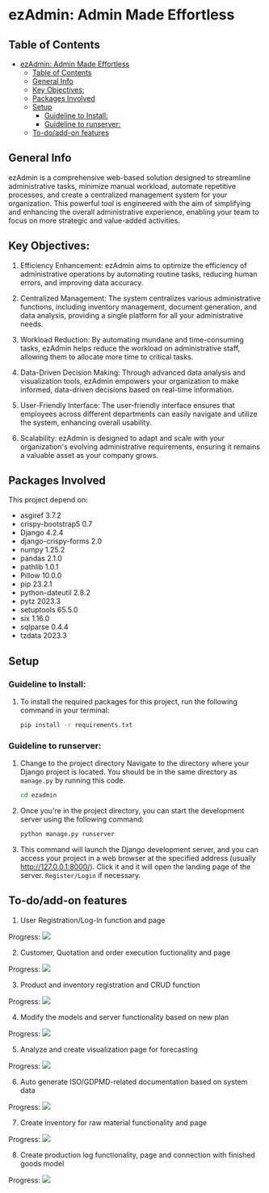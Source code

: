 # ezAdmin: Admin Made Effortless


## Table of Contents
- [ezAdmin: Admin Made Effortless](#ezadmin-admin-made-effortless)
  - [Table of Contents](#table-of-contents)
  - [General Info](#general-info)
  - [Key Objectives:](#key-objectives)
  - [Packages Involved](#packages-involved)
  - [Setup](#setup)
    - [Guideline to Install:](#guideline-to-install)
    - [Guideline to runserver:](#guideline-to-runserver)
  - [To-do/add-on features](#to-doadd-on-features)


## General Info

ezAdmin is a comprehensive web-based solution designed to streamline administrative tasks, minimize manual workload, automate repetitive processes, and create a centralized management system for your organization. This powerful tool is engineered with the aim of simplifying and enhancing the overall administrative experience, enabling your team to focus on more strategic and value-added activities.

## Key Objectives:

1. Efficiency Enhancement: ezAdmin aims to optimize the efficiency of administrative operations by automating routine tasks, reducing human errors, and improving data accuracy.

2. Centralized Management: The system centralizes various administrative functions, including inventory management, document generation, and data analysis, providing a single platform for all your administrative needs.

3. Workload Reduction: By automating mundane and time-consuming tasks, ezAdmin helps reduce the workload on administrative staff, allowing them to allocate more time to critical tasks.

4. Data-Driven Decision Making: Through advanced data analysis and visualization tools, ezAdmin empowers your organization to make informed, data-driven decisions based on real-time information.

5. User-Friendly Interface: The user-friendly interface ensures that employees across different departments can easily navigate and utilize the system, enhancing overall usability.

6. Scalability: ezAdmin is designed to adapt and scale with your organization's evolving administrative requirements, ensuring it remains a valuable asset as your company grows.

## Packages Involved

This project depend on:

* asgiref             3.7.2
* crispy-bootstrap5   0.7
* Django              4.2.4
* django-crispy-forms 2.0
* numpy               1.25.2
* pandas              2.1.0
* pathlib             1.0.1
* Pillow              10.0.0
* pip                 23.2.1
* python-dateutil     2.8.2
* pytz                2023.3
* setuptools          65.5.0
* six                 1.16.0
* sqlparse            0.4.4
* tzdata              2023.3

## Setup 

### Guideline to Install:

1. To install the required packages for this project, run the following command in your terminal:

    ```bash
    pip install -r requirements.txt
    ```

### Guideline to runserver:

1. Change to the project directory
Navigate to the directory where your Django project is located. You should be in the same directory as `manage.py` by running this code.
    ```bash
    cd ezadmin
    ```
2. Once you're in the project directory, you can start the development server using the following command:
    ```bash
    python manage.py runserver
    ```
3. This command will launch the Django development server, and you can access your project in a web browser at the specified address (usually http://127.0.0.1:8000/). Click it and it will open the landing page of the server. `Register/Login` if necessary.

## To-do/add-on features

1. User Registration/Log-In function and page
  
  <label for="file">Progress:  </label> ![](https://geps.dev/progress/100)

2. Customer, Quotation and order execution fuctionality and page
  
  <label for="file">Progress:  </label> ![](https://geps.dev/progress/100)

3. Product and inventory registration and CRUD function
  
  <label for="file">Progress:  </label> ![](https://geps.dev/progress/100)

4. Modify the models and server functionality based on new plan
  
  <label for="file">Progress:  </label> ![](https://geps.dev/progress/20)

5. Analyze and create visualization page for forecasting
  
  <label for="file">Progress:  </label> ![](https://geps.dev/progress/0)

6. Auto generate ISO/GDPMD-related documentation based on system data
  
  <label for="file">Progress:  </label> ![](https://geps.dev/progress/0)

7. Create inventory for raw material functionality and page
  
  <label for="file">Progress:  </label> ![](https://geps.dev/progress/0)

8. Create production log functionality, page and connection with finished goods model
  
  <label for="file">Progress:  </label> ![](https://geps.dev/progress/0)